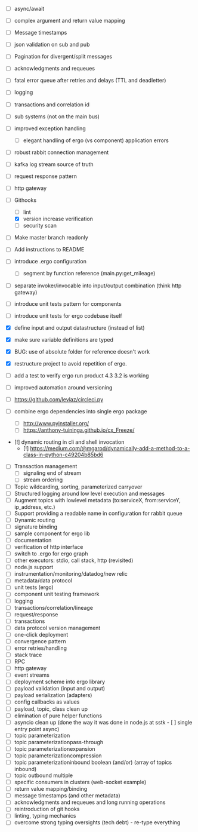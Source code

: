 
- [ ] async/await
- [ ] complex argument and return value mapping
- [ ] Message timestamps
- [ ] json validation on sub and pub
- [ ] Pagination for divergent/split messages
- [ ] acknowledgments and requeues
- [ ] fatal error queue after retries and delays (TTL and deadletter)
- [ ] logging
- [ ] transactions and correlation id
- [ ] sub systems (not on the main bus)
- [ ] improved exception handling
    - [ ] elegant handling of ergo (vs component) application errors
- [ ] robust rabbit connection management
- [ ] kafka log stream source of truth
- [ ] request response pattern
- [ ] http gateway

- [ ] Githooks
    - [ ] lint
    - [x] version increase verification
    - [ ] security scan
- [ ] Make master branch readonly
- [ ] Add instructions to README
- [ ] introduce .ergo configuration
	- [ ] segment by function reference (main.py:get_mileage)
- [ ] separate invoker/invocable into input/output combination (think http gateway)
- [ ] introduce unit tests pattern for components
- [ ] introduce unit tests for ergo codebase itself
- [x] define input and output datastructure (instead of list)
- [x] make sure variable definitions are typed
- [x] BUG: use of absolute folder for reference doesn't work
- [x] restructure project to avoid repetition of ergo.
- [ ] add a test to verify ergo run product 4.3 3.2 is working
- [ ] improved automation around versioning
- [ ] https://github.com/levlaz/circleci.py
- [ ] combine ergo dependencies into single ergo package
	- [ ] http://www.pyinstaller.org/
	- [ ] https://anthony-tuininga.github.io/cx_Freeze/
- [!] dynamic routing in cli and shell invocation
	- [!] https://medium.com/@mgarod/dynamically-add-a-method-to-a-class-in-python-c49204b85bd6
- [ ] Transaction management
    - [ ] signaling end of stream
    - [ ] stream ordering
- [ ] Topic wildcarding, sorting, parameterized carryover
- [ ] Structured logging around low level execution and messages
- [ ] Augment topics with lowlevel metadata (to:serviceX, from:serviceY, ip_address, etc.)
- [ ] Support providing a readable name in configuration for rabbit queue
- [ ] Dynamic routing
- [ ] signature binding
- [ ] sample component for ergo lib
- [ ] documentation
- [ ] verification of http interface
- [ ] switch to .ergo for ergo graph
- [ ] other executors: stdio, call stack, http (revisited)
- [ ] node.js support
- [ ] instrumentation/monitoring/datadog/new relic
- [ ] metadata/data protocol
- [ ] unit tests (ergo)
- [ ] component unit testing framework
- [ ] logging
- [ ] transactions/correlation/lineage
- [ ] request/response
- [ ] transactions
- [ ] data protocol version management
- [ ] one-click deployment
- [ ] convergence pattern
- [ ] error retries/handling
- [ ] stack trace
- [ ] RPC
- [ ] http gateway
- [ ] event streams
- [ ] deployment scheme into ergo library
- [ ] payload validation (input and output)
- [ ] payload serialization (adapters)
- [ ] config callbacks as values
- [ ] payload, topic, class clean up
- [ ] elimination of pure helper functions
- [ ] asyncio clean up (done the way it was done in node.js at sstk - [ ] single entry point async)
- [ ] topic parameterization
- [ ] topic parameterizationpass-through
- [ ] topic parameterizationexpansion
- [ ] topic parameterizationcompression
- [ ] topic parameterizationinbound boolean (and/or) (array of topics inbound)
- [ ] topic outbound multiple
- [ ] specific consumers in clusters (web-socket example)
- [ ] return value mapping/binding
- [ ] message timestamps (and other metadata)
- [ ] acknowledgments and requeues and long running operations
- [ ] reintroduction of git hooks
- [ ] linting, typing mechanics
- [ ] overcome strong typing oversights (tech debt) - re-type everything
